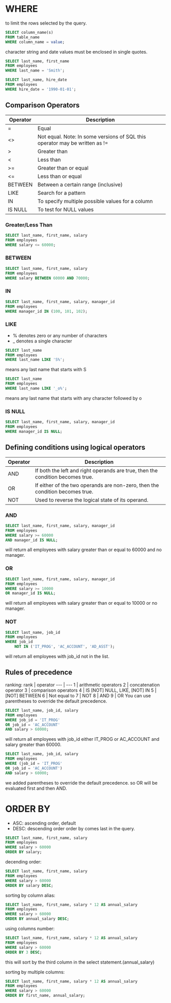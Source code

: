 # WHERE

to limit the rows selected by the query.

```sql
SELECT column_name(s)
FROM table_name
WHERE column_name = value;
```

character string and date values must be enclosed in single quotes.

```sql
SELECT last_name, first_name
FROM employees
WHERE last_name = 'Smith';
```

```sql
SELECT last_name, hire_date
FROM employees
WHERE hire_date = '1990-01-01';
```

## Comparison Operators

| Operator | Description |
| --- | --- |
| = | Equal |
| <> | Not equal. Note: In some versions of SQL this operator may be written as != |
| > | Greater than |
| < | Less than |
| >= | Greater than or equal |
| <= | Less than or equal |
| BETWEEN | Between a certain range (inclusive) |
| LIKE | Search for a pattern |
| IN | To specify multiple possible values for a column |
| IS NULL | To test for NULL values |

### Greater/Less Than

```sql
SELECT last_name, first_name, salary
FROM employees
WHERE salary <= 60000;
```

### BETWEEN

```sql
SELECT last_name, first_name, salary
FROM employees
WHERE salary BETWEEN 60000 AND 70000;
```

### IN

```sql
SELECT last_name, first_name, salary, manager_id
FROM employees
WHERE manager_id IN (100, 101, 102);
```

### LIKE

- % denotes zero or any number of characters
- _ denotes a single character

```sql
SELECT last_name
FROM employees
WHERE last_name LIKE 'S%';
```
means any last name that starts with S

```sql
SELECT last_name
FROM employees
WHERE last_name LIKE '_o%';
```
means any last name that starts with any character followed by o

### IS NULL

```sql
SELECT last_name, first_name, salary, manager_id
FROM employees
WHERE manager_id IS NULL;
```

## Defining conditions using logical operators

| Operator | Description |
| --- | --- |
| AND | If both the left and right operands are true, then the condition becomes true. |
| OR | If either of the two operands are non-zero, then the condition becomes true. |
| NOT | Used to reverse the logical state of its operand. |

### AND

```sql
SELECT last_name, first_name, salary, manager_id
FROM employees
WHERE salary >= 60000 
AND manager_id IS NULL;
```
will return all employees with salary greater than or equal to 60000 and no manager.

### OR

```sql
SELECT last_name, first_name, salary, manager_id
FROM employees
WHERE salary >= 10000
OR manager_id IS NULL;
```
will return all employees with salary greater than or equal to 10000 or no manager.

### NOT

```sql
SELECT last_name, job_id
FROM employees
WHERE job_id
    NOT IN ('IT_PROG', 'AC_ACCOUNT', 'AD_ASST');
```
will return all employees with job_id not in the list.

## Rules of precedence

ranking:
rank | operator
--- | ---
1 | arithmetic operators
2 | concatenation operator
3 | comparison operators
4 | IS [NOT] NULL, LIKE, [NOT] IN
5 | [NOT] BETWEEN
6 | Not equal to
7 | NOT
8 | AND
9 | OR
You can use parentheses to override the default precedence.

```sql
SELECT last_name, job_id, salary
FROM employees
WHERE job_id = 'IT_PROG'
OR job_id = 'AC_ACCOUNT'
AND salary > 60000;
```
will return all employees with job_id either IT_PROG or AC_ACCOUNT and salary greater than 60000.

```sql
SELECT last_name, job_id, salary
FROM employees
WHERE (job_id = 'IT_PROG'
OR job_id = 'AC_ACCOUNT')
AND salary > 60000;
```
we added parentheses to override the default precedence. so OR will be evaluated first and then AND.

# ORDER BY

- ASC: ascending order, default
- DESC: descending order
order by comes last in the query.

```sql
SELECT last_name, first_name, salary
FROM employees
WHERE salary > 60000
ORDER BY salary;
```

decending order:
```sql
SELECT last_name, first_name, salary
FROM employees
WHERE salary > 60000
ORDER BY salary DESC;
```

sorting by column alias:
```sql
SELECT last_name, first_name, salary * 12 AS annual_salary
FROM employees
WHERE salary > 60000
ORDER BY annual_salary DESC;
```

using columns number:
```sql
SELECT last_name, first_name, salary * 12 AS annual_salary
FROM employees
WHERE salary > 60000
ORDER BY 3 DESC;
```
this will sort by the third column in the select statement.(annual_salary)

sorting by multiple columns:
```sql
SELECT last_name, first_name, salary * 12 AS annual_salary
FROM employees
WHERE salary > 60000
ORDER BY first_name, annual_salary;
```

